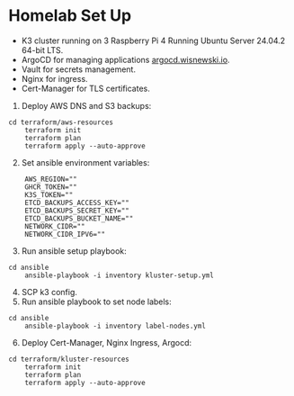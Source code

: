# Homelab Set Up

- K3 cluster running on 3 Raspberry Pi 4 Running Ubuntu Server 24.04.2 64-bit LTS.
- ArgoCD for managing applications [argocd.wisnewski.io](https://github.com/nwisnewski89/argocd.wisnewski.io). 
- Vault for secrets management.
- Nginx for ingress.
- Cert-Manager for TLS certificates.

1. Deploy AWS DNS and S3 backups:
```
cd terraform/aws-resources
    terraform init
    terraform plan
    terraform apply --auto-approve
```
2. Set ansible environment variables:
```
    AWS_REGION=""
    GHCR_TOKEN=""
    K3S_TOKEN=""
    ETCD_BACKUPS_ACCESS_KEY=""
    ETCD_BACKUPS_SECRET_KEY=""
    ETCD_BACKUPS_BUCKET_NAME=""
    NETWORK_CIDR=""
    NETWORK_CIDR_IPV6=""
```
3. Run ansible setup playbook:
```
cd ansible
    ansible-playbook -i inventory kluster-setup.yml
```
4. SCP k3 config.
5. Run ansible playbook to set node labels:
```
cd ansible
    ansible-playbook -i inventory label-nodes.yml
```
6. Deploy Cert-Manager, Nginx Ingress, Argocd:
```
cd terraform/kluster-resources
    terraform init
    terraform plan
    terraform apply --auto-approve
```